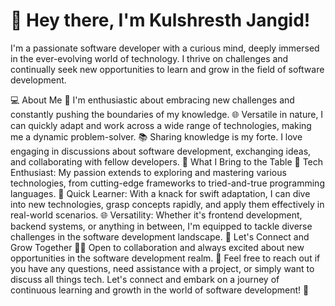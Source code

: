 # 👋 Hey there, I'm Kulshresth Jangid!
I'm a passionate software developer with a curious mind, deeply immersed in the ever-evolving world of technology. I thrive on challenges and continually seek new opportunities to learn and grow in the field of software development.

💻 About Me
🚀 I'm enthusiastic about embracing new challenges and constantly pushing the boundaries of my knowledge.
🌐 Versatile in nature, I can quickly adapt and work across a wide range of technologies, making me a dynamic problem-solver.
📚 Sharing knowledge is my forte. I love engaging in discussions about software development, exchanging ideas, and collaborating with fellow developers.
🌱 What I Bring to the Table
🤖 Tech Enthusiast: My passion extends to exploring and mastering various technologies, from cutting-edge frameworks to tried-and-true programming languages.
🚀 Quick Learner: With a knack for swift adaptation, I can dive into new technologies, grasp concepts rapidly, and apply them effectively in real-world scenarios.
🌐 Versatility: Whether it's frontend development, backend systems, or anything in between, I'm equipped to tackle diverse challenges in the software development landscape.
🤝 Let's Connect and Grow Together
👨‍💻 Open to collaboration and always excited about new opportunities in the software development realm.
💬 Feel free to reach out if you have any questions, need assistance with a project, or simply want to discuss all things tech.
Let's connect and embark on a journey of continuous learning and growth in the world of software development! 🚀
